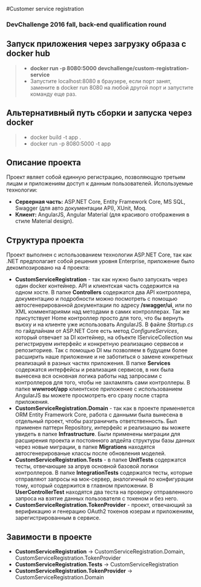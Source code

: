 #Customer service registration
### DevChallenge 2016 fall, back-end qualification round

## Запуск приложения через загрузку образа с docker hub
> - **docker run -p 8080:5000 devchallenge/custom-registration-service**
> - Запустите localhost:8080 в браузере, если порт занят, замените в docker run 8080 на любой другой порт и запустите команду еще раз.

## Альтернативный путь сборки и запуска через docker
> - docker build -t app .
> - docker run -p 8080:5000 -t app

## Описание проекта
Проект являет собой единную регистрацию, позволяющую третьим лицам и приложениям доступ к данным пользователей.
Используемые технологии:
- **Серверная часть:** ASP.NET Core, Entity Framework Core, MS SQL, Swagger (для авто документации API), XUnit, Moq.
- **Клиент:** AngularJS, Angular Material (для красивого отображения в стиле Material design).


## Структура проекта
Проект выполнен с использованием технологии ASP.NET Core, так как .NET предполагает собой решения уровня Enterprise, приложение было декомпозировано на 4 проекта:
- **CustomServiceRegistration** - так как нужно было запускать через один docker контейнер. API и клиентская часть содержится на одном хосте. В папке **Controllers** содержатся два API контроллера, документацию и подробности можно посмотреть с помощью автосгенерированной документации по адресу **/swagger/ui**, или по XML комментариями над методами в самих контроллерах. Так же присутствует Home контроллер просто для того, что бы вернуть вьюху и на клиенте уже использовать AngularJS. В файле *Startup.cs* по гайдлайнам от ASP.NET Core есть метод *ConfigureServices*, который отвечает за DI контейнер, на объекте IServiceCollection мы регистрируем интерфейс и конкретную реализацию сервисов и репозиториев. Так с помощью DI мы позволяем в будущем более расширить наше приложение и не заботиться о замене конкретных реализаций в разных частях приложения. В папке **Services** содержатся интерфейсы и реализация сервисов, в них была вынесена вся основная логика работы над запросами с контроллеров для того, чтобы не захламлять сами контроллеры. В папке **wwwroot/app** клиентское приложение с использованием AngularJS вы можете просмотреть его сразу после старта приложения.
- **CustomServiceRegistration.Domain** - так как в проекте применяется ORM Entity Framework Core, работа с данными была вынесена в отдельный проект, чтобы разграничить ответственность. Был применен паттерн Repository, интерфейс и реализацию вы можете увидеть в папке **Infrastructure**. Были применены миграции для расширения проекта и постоянного апдейта структуры базы данных через новые миграции, в папке **Migrations** находятся автосгенерированые классы после обновления моделей.
- **CustomServiceRegistration.Tests** - в папке **UnitTests** содержатся тесты, отвечающие за апрув основной базовой логики контроллеров. В папке **IntegrationTests** содержатся тесты, которые отправляют запросы на мок-сервер, аналогичный по конфигурации тому, который содержится в главном приложении. В **UserControllerTest** находятся два теста на проверку отправленного запроса на взятие данных пользователя с токеном и без него.
- **CustomServiceRegistration.TokenProvider** - проект, отвечающий за верификацию и генерацию OAuth2 токенов юзерам и приложениям, зарегистрированным в сервисе.

## Завимости в проекте
- **CustomServiceRegistration** -> CustomServiceRegistration.Domain, CustomServiceRegistration.TokenProvider
- **CustomServiceRegistration.Tests** ->  CustomServiceRegistration
- **CustomServiceRegistration.TokenProvider** -> CustomServiceRegistration.Domain